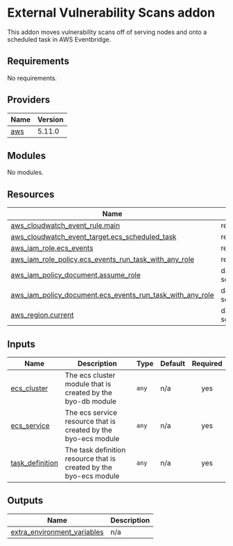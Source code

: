 # External Vulnerability Scans addon
This addon moves vulnerability scans off of serving nodes and onto a scheduled task in AWS Eventbridge.

## Requirements

No requirements.

## Providers

| Name | Version |
|------|---------|
| <a name="provider_aws"></a> [aws](#provider\_aws) | 5.11.0 |

## Modules

No modules.

## Resources

| Name | Type |
|------|------|
| [aws_cloudwatch_event_rule.main](https://registry.terraform.io/providers/hashicorp/aws/latest/docs/resources/cloudwatch_event_rule) | resource |
| [aws_cloudwatch_event_target.ecs_scheduled_task](https://registry.terraform.io/providers/hashicorp/aws/latest/docs/resources/cloudwatch_event_target) | resource |
| [aws_iam_role.ecs_events](https://registry.terraform.io/providers/hashicorp/aws/latest/docs/resources/iam_role) | resource |
| [aws_iam_role_policy.ecs_events_run_task_with_any_role](https://registry.terraform.io/providers/hashicorp/aws/latest/docs/resources/iam_role_policy) | resource |
| [aws_iam_policy_document.assume_role](https://registry.terraform.io/providers/hashicorp/aws/latest/docs/data-sources/iam_policy_document) | data source |
| [aws_iam_policy_document.ecs_events_run_task_with_any_role](https://registry.terraform.io/providers/hashicorp/aws/latest/docs/data-sources/iam_policy_document) | data source |
| [aws_region.current](https://registry.terraform.io/providers/hashicorp/aws/latest/docs/data-sources/region) | data source |

## Inputs

| Name | Description | Type | Default | Required |
|------|-------------|------|---------|:--------:|
| <a name="input_ecs_cluster"></a> [ecs\_cluster](#input\_ecs\_cluster) | The ecs cluster module that is created by the byo-db module | `any` | n/a | yes |
| <a name="input_ecs_service"></a> [ecs\_service](#input\_ecs\_service) | The ecs service resource that is created by the byo-ecs module | `any` | n/a | yes |
| <a name="input_task_definition"></a> [task\_definition](#input\_task\_definition) | The task definition resource that is created by the byo-ecs module | `any` | n/a | yes |

## Outputs

| Name | Description |
|------|-------------|
| <a name="output_extra_environment_variables"></a> [extra\_environment\_variables](#output\_extra\_environment\_variables) | n/a |
